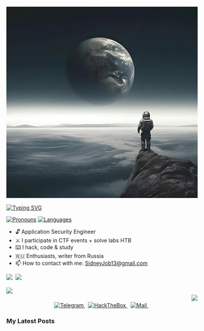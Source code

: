 [![SidneyJob](static/logo.jpeg)](https://github.com/qwqoro)

[![Typing SVG](https://readme-typing-svg.herokuapp.com?color=%2336BCF7&lines=Hi!%20I`m%20SidneyJob)](https://git.io/typing-svg)


[![ Pronouns ](https://img.shields.io/badge/[%20He%20/%20His%20]-informational?style=flat-square&color=eeeeee)]()
[![ Languages ](https://img.shields.io/badge/[%20RU%20|%20EN%20]-informational?style=flat-square&color=eeeeee)]()


- 🔓 Application Security Engineer
- ⚔️ I participate in CTF events + solve labs HTB
- ⌨️ I hack, code & study
- 🇷🇺 Enthusiasts, writer from Russia 
- 📫 How to contact with me: SidneyJob13@gmail.com


<div align=left>
	<a href="https://sidneyjob.ru"><img src="https://img.shields.io/badge/CV%20[EN]-informational?style=for-the-badge&color=808080"/></a>&nbsp;
	<a href="https://sidneyjob.ru"><img src="https://img.shields.io/badge/CV%20[RU]-informational?style=for-the-badge&color=808080"/></a>
</div>&nbsp;




<div>
    <div align=left>
        <a href="https://github.com/SidneyJob"><img src="https://github-readme-stats.vercel.app/api?username=SidneyJob&theme=dark"/></a>
    </div>
    <div align=right>
        <a href="https://github.com/SidneyJob"><img src="https://github-readme-stats.vercel.app/api/top-langs/?username=SidneyJob&theme=dark"/></a>
    </div>
</div>




<div align=center>
	<a href="https://t.me/SidneyJob">
		<img width=36 height=36 alt="Telegram" src="https://cdn.jsdelivr.net/npm/simple-icons@6.21.0/icons/telegram.svg"/>
	</a>&nbsp;
	<a href="https://app.hackthebox.com/profile/649069">
		<img width=36 height=36 alt="HackTheBox" src="https://cdn.jsdelivr.net/npm/simple-icons@6.21.0/icons/hackthebox.svg"/>
	</a>&nbsp;
	<a href="mailto:SidneyJob13@gmail.com">
		<img width=36 height=36 alt="Mail" src="https://cdn.jsdelivr.net/npm/simple-icons@6.21.0/icons/gmail.svg"/>
	</a>&nbsp;
</div>



### My Latest Posts




